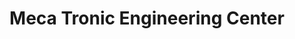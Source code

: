 ---
title: "Meca Tronic Engineering Center"
url: /fleury-les-aubrais/meca-tronic-engineering-center/
shop: réparation de voitures
---